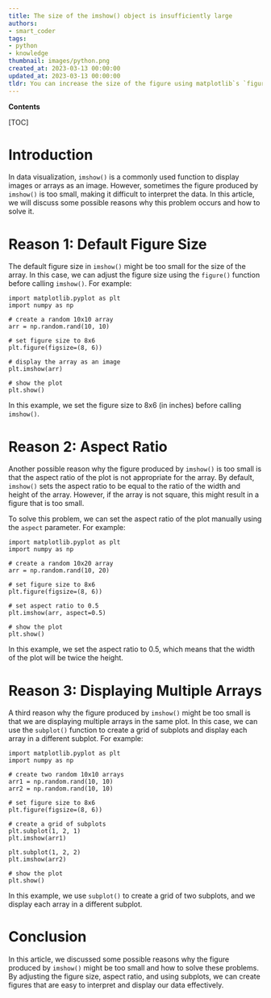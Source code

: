 ```yaml
---
title: The size of the imshow() object is insufficiently large
authors:
- smart_coder
tags:
- python
- knowledge
thumbnail: images/python.png
created_at: 2023-03-13 00:00:00
updated_at: 2023-03-13 00:00:00
tldr: You can increase the size of the figure using matplotlib`s `figure()` function.
---
```


**Contents**

[TOC]

# Introduction
In data visualization, `imshow()` is a commonly used function to display images or arrays as an image. However, sometimes the figure produced by `imshow()` is too small, making it difficult to interpret the data. In this article, we will discuss some possible reasons why this problem occurs and how to solve it.


# Reason 1: Default Figure Size
The default figure size in `imshow()` might be too small for the size of the array. In this case, we can adjust the figure size using the `figure()` function before calling `imshow()`. For example:

```
import matplotlib.pyplot as plt
import numpy as np

# create a random 10x10 array
arr = np.random.rand(10, 10)

# set figure size to 8x6
plt.figure(figsize=(8, 6))

# display the array as an image
plt.imshow(arr)

# show the plot
plt.show()
```

In this example, we set the figure size to 8x6 (in inches) before calling `imshow()`.


# Reason 2: Aspect Ratio
Another possible reason why the figure produced by `imshow()` is too small is that the aspect ratio of the plot is not appropriate for the array. By default, `imshow()` sets the aspect ratio to be equal to the ratio of the width and height of the array. However, if the array is not square, this might result in a figure that is too small.

To solve this problem, we can set the aspect ratio of the plot manually using the `aspect` parameter. For example:

```
import matplotlib.pyplot as plt
import numpy as np

# create a random 10x20 array
arr = np.random.rand(10, 20)

# set figure size to 8x6
plt.figure(figsize=(8, 6))

# set aspect ratio to 0.5
plt.imshow(arr, aspect=0.5)

# show the plot
plt.show()
```

In this example, we set the aspect ratio to 0.5, which means that the width of the plot will be twice the height.


# Reason 3: Displaying Multiple Arrays
A third reason why the figure produced by `imshow()` might be too small is that we are displaying multiple arrays in the same plot. In this case, we can use the `subplot()` function to create a grid of subplots and display each array in a different subplot. For example:

```
import matplotlib.pyplot as plt
import numpy as np

# create two random 10x10 arrays
arr1 = np.random.rand(10, 10)
arr2 = np.random.rand(10, 10)

# set figure size to 8x6
plt.figure(figsize=(8, 6))

# create a grid of subplots
plt.subplot(1, 2, 1)
plt.imshow(arr1)

plt.subplot(1, 2, 2)
plt.imshow(arr2)

# show the plot
plt.show()
```

In this example, we use `subplot()` to create a grid of two subplots, and we display each array in a different subplot.


# Conclusion
In this article, we discussed some possible reasons why the figure produced by `imshow()` might be too small and how to solve these problems. By adjusting the figure size, aspect ratio, and using subplots, we can create figures that are easy to interpret and display our data effectively.
